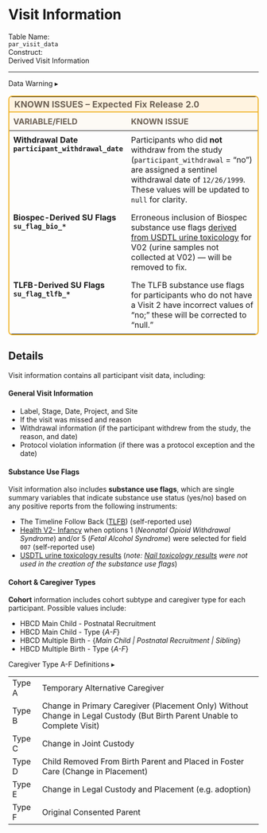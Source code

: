 
# Visit Information

<div class="info-block">
  <div class="info-row">
    <div class="info-label"><i class="fa fa-table"></i> Table Name:</div>
    <div class="info-value"><code>par_visit_data</code></div>
  </div>
  <div class="info-row">
    <div class="info-label"><i class="fa-solid fa-tape"></i> Construct:</div>
    <div class="info-value">Derived Visit Information</div>
  </div>
</div>

---------------------------------------------

<div id="warning" class="warning-banner" onclick="toggleCollapse(this)">
    <span class="emoji"><i class="fas fa-exclamation-triangle"></i></span>
  <span class="text-with-link">
  <span class="text">Data Warning</i></span>
  <a class="anchor-link" href="#warning" title="Copy link">
  <i class="fa-solid fa-link"></i>
  </a>
  </span>
  <span class="arrow">▸</span>
</div>
<div class="warning-collapsible-content">
<table class="table-no-vertical-lines" style="
  width: 100%;
  border-collapse: collapse;
  table-layout: fixed;
  border: 2px solid #f0b429;
  border-radius: 8px;
  overflow: hidden;
  word-wrap: break-word;
  white-space: normal;
  margin-top: 1em;
">
  <thead>
    <tr style="background-color: #fff3e0;">
      <th colspan="2" style="
        text-align: left;
        font-size: 1.1em;
        padding: 4px;
        border-bottom: 2px solid #f0b429;
        word-wrap: break-word;
        white-space: normal;
      ">
        <i class="fas fa-bug" style="margin-right: 6px; color: orange;"></i>
        <b style="color: #6e6256ff;">KNOWN ISSUES – Expected Fix Release 2.0</b>
      </th>
    </tr>
    <tr style="background-color: #fdfaf5;">
      <th style="width: 25%; text-align: left; padding: 8px; color: #6e6256ff;">VARIABLE/FIELD</th>
      <th style="text-align: left; padding: 8px; color: #6e6256ff;">KNOWN ISSUE</th>
    </tr>
  </thead>
  <tbody>
    <tr>
      <td style="vertical-align: top; padding: 8px; word-wrap: break-word; white-space: normal;">
        <b>Withdrawal Date<br><code>participant_withdrawal_date</code></b>
      </td>
      <td style="vertical-align: top; padding: 8px; word-wrap: break-word; white-space: normal;">
        Participants who did <b>not</b> withdraw from the study (<code>participant_withdrawal</code> = “no”) are assigned a sentinel withdrawal date of <code>12/26/1999</code>. 
        These values will be updated to <code>null</code> for clarity.
      </td>
    </tr>
    <tr>
      <td style="vertical-align: top; padding: 8px; word-wrap: break-word; white-space: normal;">
        <b>Biospec-Derived SU Flags<br><code>su_flag_bio_*</code></b>
      </td>
      <td style="vertical-align: top; padding: 8px; word-wrap: break-word; white-space: normal;">
        Erroneous inclusion of Biospec substance use flags 
        <a href="../../instruments/demo/visitinfo/#substance-use-flags">derived from USDTL urine toxicology</a> 
        for V02 (urine samples not collected at V02) — will be removed to fix.
      </td>
    </tr>
    <tr>
      <td style="vertical-align: top; padding: 8px; word-wrap: break-word; white-space: normal;">
        <b>TLFB-Derived SU Flags<br><code>su_flag_tlfb_*</code></b>
      </td>
      <td style="vertical-align: top; padding: 8px; word-wrap: break-word; white-space: normal;">
        The TLFB substance use flags for participants who do not have a Visit 2 have incorrect values of “no;” these will be corrected to “null.”
      </td>
    </tr>
  </tbody>
</table>
</div>


## Details

Visit information contains all participant visit data, including:

#### General Visit Information
 - Label, Stage, Date, Project, and Site
 - If the visit was missed and reason 
 - Withdrawal information (if the participant withdrew from the study, the reason, and date)
 - Protocol violation information (if there was a protocol exception and the date)

#### Substance Use Flags

Visit information also includes **substance use flags**, which are single summary variables that indicate substance use status (yes/no) based on any positive reports from the following instruments:

 - The Timeline Follow Back (<a href="../../pregexp/su/tlfb" target="_blank">TLFB</a>) (self-reported use)
 - <a href="../../pregexp/pex" target="_blank">Health V2- Infancy</a> when options 1 (*Neonatal Opioid Withdrawal Syndrome*) and/or 5 (*Fetal Alcohol Syndrome*) were selected for field `007` (self-reported use)
 - <a href="../../biospec/urine" target="_blank">USDTL urine toxicology results</a> (<i>note: <a href="../../biospec/nails" target="_blank">Nail toxicology results</a> were not used in the creation of the substance use flags</i>)
 

#### Cohort & Caregiver Types

**Cohort** information includes cohort subtype and caregiver type for each participant. Possible values include:

 - HBCD Main Child - Postnatal Recruitment
 - HBCD Main Child - Type {*A-F*}
 - HBCD Multiple Birth - {*Main Child | Postnatal Recruitment | Sibling*}
 - HBCD Multiple Birth - Type {*A-F*}

<div id="cg-types" class="table-banner" onclick="toggleCollapse(this)">
  <span class="emoji"><i class="fa-solid fa-circle-info"></i></span>
  <span class="text-with-link">
  <span class="text">Caregiver Type A-F Definitions</span>
  <a class="anchor-link" href="#cg-types" title="Copy link">
  <i class="fa-solid fa-link"></i>
  </a>
  </span>
  <span class="arrow">▸</span>
</div>
<div class="table-collapsible-content">
<table class="table-no-vertical-lines" style="width: 100%; border-collapse: collapse; table-layout: fixed;">
<tbody>
    <tr>
        <td>Type A</td>
        <td>Temporary Alternative Caregiver</td>
    </tr>
    <tr>
        <td>Type B</td>
        <td style="word-wrap: break-word; white-space: normal;">Change in Primary Caregiver (Placement Only) Without Change in Legal Custody (But Birth Parent Unable to Complete Visit)</td>
    </tr>
    <tr>
        <td>Type C</td>
        <td>Change in Joint Custody</td>
    </tr>
    <tr>
        <td>Type D</td>
        <td style="word-wrap: break-word; white-space: normal;">Child Removed From Birth Parent and Placed in Foster Care (Change in Placement)</td>
    </tr>
    <tr><td>Type E</td><td>Change in Legal Custody and Placement (e.g. adoption)</td>
    </tr>
    <tr><td>Type F</td><td>Original Consented Parent</td>
    </tr>            
</tbody>
</table>
</div>

<br>
